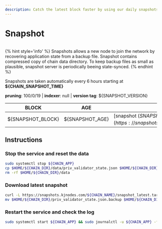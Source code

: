 ```yaml
---
description: Catch the latest block faster by using our daily snapshots.
---
```


# Snapshot

<figure><img src="https://raw.githubusercontent.com/kj89/cosmos-images/main/logos/${PROJECT_NAME}.png" alt=""><figcaption></figcaption></figure>

{% hint style='info' %}
Snapshots allows a new node to join the network by recovering application state from a backup file. 
Snapshot contains compressed copy of chain data directory. To keep backup files as small as plausible, 
snapshot server is periodically beeing state-synced.
{% endhint %}

Snapshots are taken automatically every 6 hours starting at **${CHAIN_SNAPSHOT_TIME}**

**pruning**: 100/0/19 | **indexer**: null | **version tag**: ${SNAPSHOT_VERSION}

| BLOCK             | AGE             | DOWNLOAD                                                                                            |
| ----------------- | --------------- | --------------------------------------------------------------------------------------------------- |
| ${SNAPSHOT_BLOCK} | ${SNAPSHOT_AGE} | [snapshot (${SNAPSHOT_SIZE})](https://snapshots.kjnodes.com/${CHAIN_NAME}/snapshot\_latest.tar.lz4) |

## Instructions

### Stop the service and reset the data

```bash
sudo systemctl stop ${CHAIN_APP}
cp $HOME/${CHAIN_DIR}/data/priv_validator_state.json $HOME/${CHAIN_DIR}/priv_validator_state.json.backup
rm -rf $HOME/${CHAIN_DIR}/data
```

### Download latest snapshot

```bash
curl -L https://snapshots.kjnodes.com/${CHAIN_NAME}/snapshot_latest.tar.lz4 | tar -Ilz4 -xf - -C $HOME/${CHAIN_DIR}
mv $HOME/${CHAIN_DIR}/priv_validator_state.json.backup $HOME/${CHAIN_DIR}/data/priv_validator_state.json
```

### Restart the service and check the log

```bash
sudo systemctl start ${CHAIN_APP} && sudo journalctl -u ${CHAIN_APP} -f --no-hostname -o cat
```
